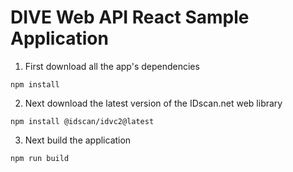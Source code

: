 # DIVE Web API React Sample Application

1. First download  all the app's dependencies

```
npm install
```

2. Next download the latest version of the IDscan.net web library

```
npm install @idscan/idvc2@latest
```

3. Next build the application

```
npm run build
```



